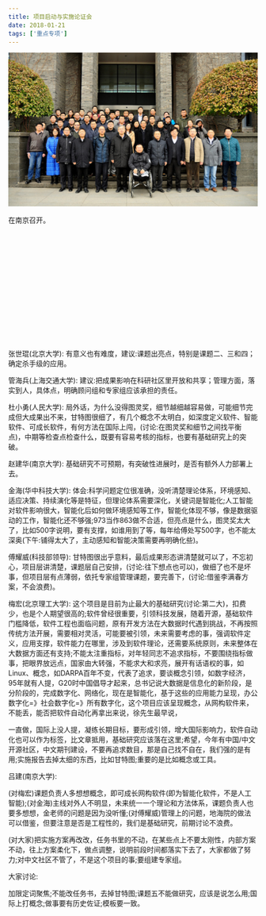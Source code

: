 ```yaml
---
title: 项目启动与实施论证会
date: 2018-01-21
tags: ['重点专项']
---
```


![](/content/2018-01-21.jpg)

在南京召开。

<br>
<br>
<br>
<br>
<br>
<br>
<br>
<br>
<br>
<br>
<br>
<br>
<br>

<!--more-->

张世琨(北京大学):
有意义也有难度，建议:课题出亮点，特别是课题二、三和四；确定杀手级的应用。

管海兵(上海交通大学):
建议:把成果影响在科研社区里开放和共享；管理方面，落实到人，具体点，明确顾问组和专家组应该承担的责任。

杜小勇(人民大学):
局外话，为什么没得图灵奖，细节越细越容易做，可能细节完成但大成果出不来，甘特图很细了，有几个概念不太明白，如深度定义软件、智能软件、可成长软件，有何方法在国际上闯，(讨论:在图灵奖和细节之间找平衡点)，中期等检查点检查什么，既要有容易考核的指标，也要有基础研究上的突破。

赵建华(南京大学):
基础研究不可预期，有突破性进展时，是否有额外人力部署上去。

金海(华中科技大学):
体会:科学问题定位很准确，没听清楚理论体系，环境感知、适应决策、持续演化等是特征，但理论体系需要深化，关键词是智能化;人工智能对软件影响很大，智能化后如何做环境感知等工作，智能化体现不够，像是数据驱动的工作，智能化还不够强;973当作863做不合适，但亮点是什么，图灵奖太大了，比如500字说明，要有支撑，如谁用到了等，每年给傅处写500字，也不能太深奥(下午:铺得太大了，主动感知和智能决策需要再明确化些)。

傅耀威(科技部领导):
甘特图很出乎意料，最后成果形态讲清楚就可以了，不忘初心，项目层讲清楚，课题层自己安排，(讨论:往下想点也可以)，做细了也不是坏事，但项目层有点薄弱，依托专家组管理课题，要完善下，(讨论:借鉴李满春方案，不会浪费)。

梅宏(北京理工大学):
这个项目是目前为止最大的基础研究(讨论:第二大)，扣费少，也是个人期望很高的;软件曾经很重要，引领科技发展，随着开源，基础软件门槛降低，软件工程也面临问题，原有开发方法在大数据时代遇到挑战，不再按照传统方法开展，需要相对灵活，可能要被引领，未来需要考虑的事，强调软件定义，应用支撑，软件能力在哪里，涉及到软件理论，还需要系统原则，未来整体在大数据方面还有支持;不能太注重指标，对年轻同志不追求指标，不要围绕指标做事，把眼界放远点，国家由大转强，不能求大和求亮，展开有话语权的事，如Linux、概念，如DARPA百年不变，代表了追求，要谈概念引领，如数字经济，95年就有人提，G20时中国倡导才起来，总书记说大数据是信息化的新阶段，是分阶段的，完成数字化、网络化，现在是智能化，基于这些的应用能力呈现，办公数字化=》社会数字化=》所有数字化，这个项目应该呈现概念，从网构软件来，不能丢，能否把软件自动化再拿出来说，徐先生最早说，

一直做，国际上没人提，凝练长期目标，要形成引领，增大国际影响力，软件自动化也可以作为标签，比文章抵用，基础研究应该落在这里;希望，今年有中国/中文开源社区，中文期刊建设，不要再追求数目，那是自己找不自在，我们强的是有用;实施报告去掉太细的东西，比如甘特图;重要的是比如概念或工具。

吕建(南京大学):

(对梅宏)课题负责人多想想概念，即可成长网构软件(即为智能化软件，不是人工智能);(对金海)主线对外人不明显，未来统一一个理论和方法体系，课题负责人也要多想想，金老师的问题是因为没听懂;(对傅耀威)管理上的问题，地海院的做法可以借鉴，但要注意是否是工程性的，我们是基础研究，前期讨论不浪费。

(对大家)把实施方案再改改，任务书里的不动，在某些点上不要太刚性，内部方案不动，往上方案柔化下，做点调整，说明前段时间都落实下去了，大家都做了努力;对中文社区不管了，不是这个项目的事;要组建专家组。

大家讨论:

加限定词聚焦;不能改任务书，去掉甘特图;课题五不能做研究，应该是说怎么用;国际上打概念;做事要有历史佐证;模板要一致。

